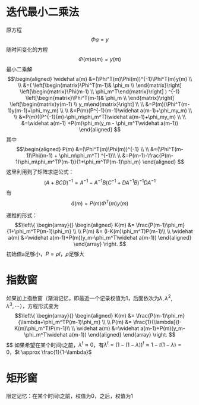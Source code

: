 # 迭代最小二乘法
原方程
$$\Phi a = y$$
随时间变化的方程
$$\Phi(m) a(m) = y(m)$$
最小二乘解
$$\begin{aligned}
\widehat a(m) &=(\Phi^T(m)\Phi(m))^{-1}\Phi^T(m)y(m) \\ \\
&=(
\left[\begin{matrix}\Phi^T(m-1)& \phi_m \\ \end{matrix}\right]
\left[\begin{matrix}\Phi(m-1) \\ \phi_m^T\end{matrix}\right]
) ^{-1}
\left[\begin{matrix}\Phi^T(m-1)& \phi_m \\ \end{matrix}\right]
\left[\begin{matrix}y(m-1) \\ y_m\end{matrix}\right] \\ \\
&=P(m)(\Phi^T(m-1)y(m-1)+\phi_my_m) \\ \\
&=P(m)(P^{-1}(m-1)\widehat a(m-1)+\phi_my_m) \\ \\
&=P(m)((P^{-1}(m)-\phi_m\phi_m^T)\widehat a(m-1)+\phi_my_m) \\ \\
&=\widehat a(m-1) +P(m)\phi_m(y_m - \phi_m^T\widehat a(m-1))
\end{aligned}
$$
其中
$$\begin{aligned}
P(m) &=(\Phi^T(m)\Phi(m))^{-1} \\ \\
&=(\Phi^T(m-1)\Phi(m-1) + \phi_m\phi_m^T) ^{-1}\\ \\
&=P(m-1)-\frac{P(m-1)\phi_m\phi_m^TP(m-1)}{1+\phi_m^TP(m-1)\phi_m}
\end{aligned}
$$
这里利用到了矩阵求逆公式：
$$(A+BCD)^{-1}=A^{-1}-A^{-1}B(C^{-1}+DA^{-1}B)^{-1}DA^{-1}$$
有
$$\widehat a(m) = P(m) \Phi^T(m)y(m) $$

递推的形式：
$$\left\{
\begin{array}{}
\begin{aligned}
K(m) &= \frac{P(m-1)\phi_m}{1+\phi_m^TP(m-1)\phi_m} \\ \\
P(m) &= (I-K(m)\phi_m^T)P(m-1)\\ \\
\widehat a(m) &=\widehat a(m-1)+P(m)(y_m-\phi_m^T\widehat a(m-1))
\end{aligned}
\end{array}
\right.
$$
初始值a足够小，$P=\rho I$，$\rho$足够大
# 指数窗
如果加上指数窗（渐消记忆，即最近一个记录权值为1，后面依次为$\lambda, \lambda^2, \lambda^3,\cdots$），方程形式变为
$$\left\{
\begin{array}{}
\begin{aligned}
K(m) &= \frac{P(m-1)\phi_m}{\lambda+\phi_m^TP(m-1)\phi_m} \\ \\
P(m) &= \frac{1}{\lambda}(I-K(m)\phi_m^T)P(m-1)\\ \\
\widehat a(m) &=\widehat a(m-1)+P(m)(y_m-\phi_m^T\widehat a(m-1))
\end{aligned}
\end{array}
\right.
$$
$$
如果希望在某个时间t之前，$\lambda^t\approx0$，有$\lambda^t=(1-(1-\lambda))^t\approx 1-t(1-\lambda) = 0$，$t \approx \frac{1}{1-\lambda}$
# 矩形窗
限定记忆：在某个时间t之前，权值为0，之后，权值为1
<!--stackedit_data:
eyJoaXN0b3J5IjpbNDUwNzU3OTc5LDQ5NTM3NDk0OSwtNTE2Mz
gwODIyLC00ODg0MjYwOTFdfQ==
-->